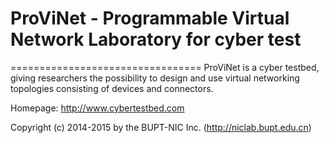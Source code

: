 # ProViNet - Programmable Virtual Network Laboratory for cyber test

=================================
 ProViNet is a cyber testbed, giving researchers the possibility to design and use virtual networking topologies consisting of devices and connectors. 

Homepage: http://www.cybertestbed.com

Copyright (c) 2014-2015 by the BUPT-NIC Inc. (http://niclab.bupt.edu.cn)
